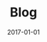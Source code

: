 ---
layout: layouts/blog.njk
title: Blog
description: A sample Blog index listing all posts.
date: 2017-01-01
eleventyNavigation:
  key: blog
  title: Blog
  order: 1
---